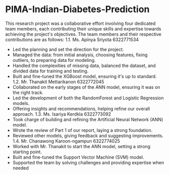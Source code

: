 # PIMA-Indian-Diabetes-Prediction

This research project was a collaborative effort
involving four dedicated team members, each
contributing their unique skills and expertise towards
achieving the project's objectives. The team members
and their respective contributions are as follows:
1.1. Ms. Apinya Sriyota
6322771534
- Led the planning and set the direction for the
project.
- Managed the data: from initial analysis,
choosing features, fixing outliers, to preparing
data for modeling.
- Handled the complexities of missing data,
balanced the dataset, and divided data for
training and testing.
- Built and fine-tuned the XGBoost model,
ensuring it's up to standard.
1.2. Mr. Thanakit Mettarikanon
6322772045
- Collaborated on the early stages of the ANN
model, ensuring it was on the right track.
- Led the development of both the
RandomForest and Logistic Regression
models.
- Offering insights and recommendations,
helping refine our overall approach.
1.3. Ms. Isariya Kerdkla
6322773092
- Took charge of building and refining the
Artificial Neural Network (ANN) model.
- Wrote the review of Part 1 of our report,
laying a strong foundation.
- Reviewed other models, giving feedback and
suggesting improvements.
1.4. Mr. Chanawong Karoon-ngampun
6322774025
- Worked with Mr. Thanakit to start the ANN
model, setting a strong starting point.
- Built and fine-tuned the Support Vector
Machine (SVM) model.
- Supported the team by solving challenges and
providing expertise when needed
